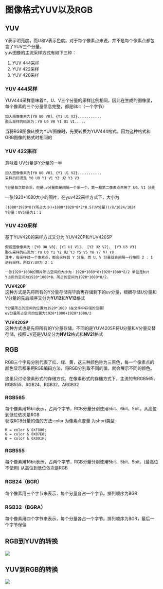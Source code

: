 # 图像格式YUV以及RGB
## **YUV**
Y表示明亮度，而U和V表示色度。对于每个像素点来说，并不是每个像素点都包含了YUV三个分量。    
yuv图像的主流采样方式有如下三种：  
1. YUV 444采样
2. YUV 422采样
3. YUV 420采样  
### YUV 444采样
YUV444采样意味着Y、U、V三个分量的采样比例相同，因此在生成的图像里，每个像素的三个分量信息完整，都是8bit（一个字节）  

```
加入图像像素为[Y0 U0 V0]、{Y1 U1 V2}...........
那么采样的码流为：Y0 U0 V0 Y1 U1 V1.....
```
当将RGB图像转换为YUV图像时，先要转换为YUV444格式。因为这种格式和GRB图像的格式时相同的
### YUV 422采样
意味着 UV分量是Y分量的一半
```
加入图像像素为[Y0 U0 V0]、{Y1 U1 V2}...........
采样的码流是 Y0 U0 Y1 V1 Y2 U2 Y3 V3

Y分量每次都会采，但是uv分量都是间隔一个采一个。第一和第二像素点共用了 U0、V1 分量
```
一张1920*1080大小的图片，在yuv422采样方式下，大小为
```
(1080*1920*8(Y所占大小)+1080*1920*8*2*0.5(UV分量))/8/1024/1024  
Y分量：UV分量为1：1
```
### YUV 420采样
基于YUV420的采样方式又分为 YUV420P和YUV420SP 
 ```
 假设图像像素为：[Y0 U0 V0]、[Y1 U1 V1]、 [Y2 U2 V2]、 [Y3 U3 V3]  
 那么采样的码流为：Y0 U0 Y1 Y2 U2 Y3 Y5 V5 Y6 Y7 V7 Y8  
 其中，每采样过一个像素点，都会采样其 Y 分量，而 U、V 分量就会间隔一行按照 2 : 1 进行采样。所以Y:UV为 2：1  

 一张1920*1080的照片所占空间的大小为：1920*1080*8+1920*1080*8/2 单位是bit
 Y占用的空间为1920*1080*8，所占的空间为1920*1080*8/2.

 ```
**YUV420P**  
这种方式是先将所有的Y分量存储完毕后再存储剩下的uv分量，根据存储U分量和V分量的先后顺序又分为**YU12**和**YV12**格式 
```
Y分量所占的空间的位置为1920*1080（在文件中存储的位置）
uv分量所占空间的位置为1920*1080+1920*1080/2
```

**YUV420SP**  
这种方式也是先将所有的Y分量存储，不同的是YUV420SP将U分量和V分量交替存储，按照UV还是VU又分为**NV12**格式和**NV21**格式

## **RGB**
RGB三个字母分别代表了红、绿、黄，这三种颜色称为三原色，每一个像素点的颜色显示都采用RGB编码方法，将RGB分别取不同的值，就会展示不同的颜色。  

这里只讨论像素形式的存储方式，在像素形式的存储方式下，主流的有RGB565、RGB555、RGB24、RGB32、ARGB32

### **RGB565**
每个像素用16bit表示，占两个字节，RGB分量分别使用5bit、6bit、5bit。从高位到低位依次是RGB  
获取RGB分量的值的方法:color 为像素点变量 为short类型:
``` 
R = color & 0XF800;
G = color & 0X07E0;
B = color & 0X001F;
```

### **RGB555**  
每个像素用16bit表示，占两个字节，RGB分量分别使用5bit、5bit、5bit。(最高位不使用) 从高位到低位依次是RGB    

### **RGB24（BGR）**
 每个像素用三个字节来表示，每个分量各占一个字节。排列顺序为BGR
 ### **RGB32（BGRA）**

每个像素用四个字节来表示，每个分量各占一个字节。排列顺序为BGR，最后一个字节保留


## RGB到YUV的转换
![](https://glumes2blog.oss-cn-shenzhen.aliyuncs.com/blog/rgba-to-yuv.webp)
## YUV到RGB的转换
![](https://glumes2blog.oss-cn-shenzhen.aliyuncs.com/blog/rgba-to-yuv-2.webp)

